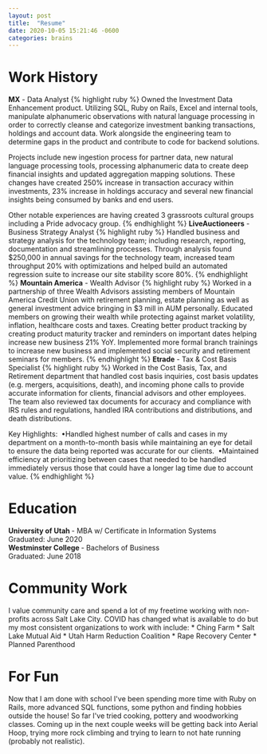 ```yaml
---
layout: post
title:  "Resume"
date: 2020-10-05 15:21:46 -0600
categories: brains
---
```

<h1> Work History </h1>
<b>MX</b> - Data Analyst
{% highlight ruby %}
Owned the Investment Data Enhancement product. Utilizing SQL, Ruby on Rails, Excel and internal tools, manipulate alphanumeric observations with natural language processing in order to correctly cleanse and categorize investment banking transactions, holdings and account data. Work alongside the engineering team to determine gaps in the product and contribute to code for backend solutions.

Projects include new ingestion process for partner data, new natural language processing tools, processing alphanumeric data to create deep financial insights and updated aggregation mapping solutions. These changes have created 250% increase in transaction accuracy within investments, 23% increase in holdings accuracy and several new financial insights being consumed by banks and end users.

Other notable experiences are having created 3 grassroots cultural groups including a Pride advocacy group.
{% endhighlight %}
<b>LiveAuctioneers</b> - Business Strategy Analyst
{% highlight ruby %}
Handled business and strategy analysis for the technology team; including research, reporting, documentation and streamlining processes. Through analysis found $250,000 in annual savings for the technology team, increased team throughput 20% with optimizations and helped build an automated regression suite to increase our site stability score 80%.
{% endhighlight %}
<b>Mountain America</b> - Wealth Advisor
{% highlight ruby %}
Worked in a partnership of three Wealth Advisors assisting members of Mountain America Credit Union with retirement planning, estate planning as well as general investment advice bringing in $3 mill in AUM personally. Educated members on growing their wealth while protecting against market volatility, inflation, healthcare costs and taxes.
Creating better product tracking by creating product maturity tracker and reminders on important dates helping increase new business 21% YoY. Implemented more formal branch trainings to increase new business and implemented social security and retirement seminars for members.
{% endhighlight %}
<b>Etrade</b> - Tax & Cost Basis Specialist
{% highlight ruby %}
Worked in the Cost Basis, Tax, and Retirement department that handled cost basis inquiries, cost basis updates (e.g. mergers, acquisitions, death), and incoming phone calls to provide accurate information for clients, financial advisors and other employees. The team also reviewed tax documents for accuracy and compliance with IRS rules and regulations, handled IRA contributions and distributions, and death distributions. 

Key Highlights: 
•Handled highest number of calls and cases in my department on a month-to-month basis while maintaining an eye for detail to ensure the data being reported was accurate for our clients. 
•Maintained efficiency at prioritizing between cases that needed to be handled immediately versus those that could have a longer lag time due to account value.
{% endhighlight %}
<h1> Education </h1>
<b> University of Utah </b> - MBA w/ Certificate in Information Systems<br>
Graduated: June 2020<br>
<b> Westminster College </b> - Bachelors of Business <br>
Graduated: June 2018

<h1> Community Work </h1>
I value community care and spend a lot of my freetime working with non-profits across Salt Lake City. COVID has changed what is available to do but my most consistent organizations to work with include:
* Ching Farm
* Salt Lake Mutual Aid
* Utah Harm Reduction Coalition
* Rape Recovery Center
* Planned Parenthood
<h1> For Fun </h1>
Now that I am done with school I've been spending more time with Ruby on Rails, more advanced SQL functions, some python and finding hobbies outside the house! So far I've tried cooking, pottery and woodworking classes. Coming up in the next couple weeks will be getting back into Aerial Hoop, trying more rock climbing and trying to learn to not hate running (probably not realistic).
